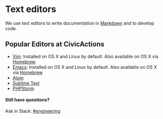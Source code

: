 # Text editors

We use text editors to write documentation in [Markdown](https://github.com/adam-p/markdown-here/wiki/Markdown-Cheatsheet) and to develop code.

## Popular Editors at CivicActions

* [Vim](http://www.vim.org/download.php): Installed on OS X and Linux by
  default. Also available on OS X via [Homebrew](http://brew.sh/).
* [Emacs](https://www.gnu.org/software/emacs/): Installed on OS X and Linux
  by default. Also available on OS X via [Homebrew](http://brew.sh/)
* [Atom](https://atom.io/)
* [Sublime Text](http://www.sublimetext.com/)
* [PHPStorm](https://www.jetbrains.com/phpstorm/)

#### Still have questions?

Ask in Slack: [#engineering](https://civicactions.slack.com/messages/engineering/)

